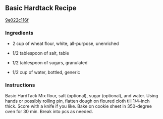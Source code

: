 ## Basic Hardtack Recipe

[9e022c116f](http://cookeatshare.com/recipes/basic-hardtack-79536)

### Ingredients

 - 2 cup of wheat flour, white, all-purpose, unenriched

 - 1/2 tablespoon of salt, table

 - 1/2 tablespoon of sugars, granulated

 - 1/2 cup of water, bottled, generic

### Instructions

Basic HardTack Mix flour, salt (optional), sugar (optional), and water. Using hands or possibly rolling pin, flatten dough on floured cloth till 1/4-inch thick. Score with a knife if you like. Bake on cookie sheet in 350-degree oven for 30 min. Break into pcs as needed.